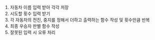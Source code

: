 1. 자동차 이름 입력 받아 각각 저장
2. 시도할 횟수 입력 받기
3. 각 자동차의 전진, 중지를 정해서 더하고 출력하는 함수 작성 및 횟수만큼 반복
4. 최종 우승자 판별 함수 작성
5. 잘못된 입력 시 오류 처리